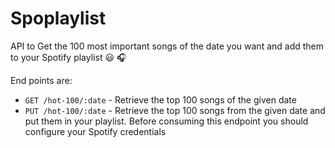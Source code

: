 # Spoplaylist

API to Get the 100 most important songs of the date you want and add them to your Spotify playlist :smiley: :headphones:

End points are:

- `GET /hot-100/:date` - Retrieve the top 100 songs of the given date
- `PUT /hot-100/:date` - Retrieve the top 100 songs from the given date and put them in your playlist. Before consuming this endpoint you should configure your Spotify credentials
